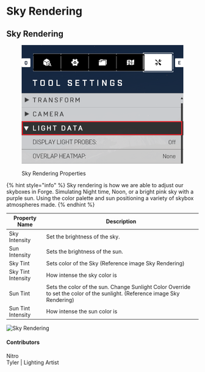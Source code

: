# Sky Rendering

## Sky Rendering

<figure><img src="../../../.gitbook/assets/image (4) (1).png" alt=""><figcaption><p>Sky Rendering Properties</p></figcaption></figure>

{% hint style="info" %}
Sky rendering is how we are able to adjust our skyboxes in Forge. Simulating Night time, Noon, or a bright pink sky with a purple sun. Using the color palette and sun positioning a variety of skybox atmospheres made.
{% endhint %}

| Property Name      | Description                                                                                                                 |
| ------------------ | --------------------------------------------------------------------------------------------------------------------------- |
| Sky Intensity      | Set the brightness of the sky.                                                                                              |
| Sun Intensity      | Sets the brightness of the sun.                                                                                             |
| Sky Tint           | Sets color of the Sky (Reference image Sky Rendering)                                                                       |
| Sky Tint Intensity | How intense the sky color is                                                                                                |
| Sun Tint           | Sets the color of the sun. Change Sunlight Color Override to set the color of the sunlight. (Reference image Sky Rendering) |
| Sun Tint Intensity | How intense the sun color is                                                                                                |

![Sky Rendering](https://imgur.com/itO9Wuc.gif)

#### Contributors

Nitro\
Tyler | Lighting Artist
